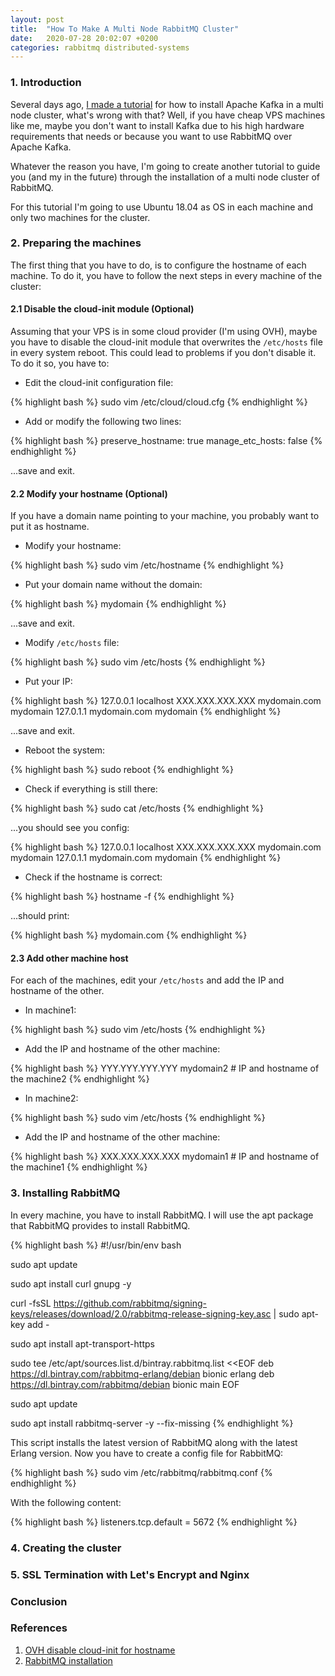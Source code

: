 ```yaml
---
layout: post
title:  "How To Make A Multi Node RabbitMQ Cluster"
date:   2020-07-28 20:02:07 +0200
categories: rabbitmq distributed-systems
---
```

### 1. Introduction

Several days ago, [I made a tutorial](/_posts/2020-07-18-how-to-make-a-multi-node-kafka-cluster.markdown) for how to install Apache Kafka in a multi node cluster, what's wrong with that? 
Well, if you have cheap VPS machines like me, maybe you don't want to install Kafka due to his high hardware requirements 
that needs or because you want to use RabbitMQ over Apache Kafka. 

Whatever the reason you have, I'm going to create another tutorial to guide you (and my in the future) through the installation 
of a multi node cluster of RabbitMQ.

For this tutorial I'm going to use Ubuntu 18.04 as OS in each machine and only two machines for the cluster.

### 2. Preparing the machines

The first thing that you have to do, is to configure the hostname of each machine. To do it, you have to follow the next steps 
in every machine of the cluster: 

#### 2.1 Disable the cloud-init module (Optional)

Assuming that your VPS is in some cloud provider (I'm using OVH), maybe you have to disable the cloud-init module that 
overwrites the `/etc/hosts` file in every system reboot. This could lead to problems if you don't disable it. To 
do it so, you have to:

* Edit the cloud-init configuration file:

{% highlight bash %}
sudo vim /etc/cloud/cloud.cfg
{% endhighlight %}

* Add or modify the following two lines:

{% highlight bash %}
preserve_hostname: true
manage_etc_hosts: false
{% endhighlight %}

...save and exit.

#### 2.2 Modify your hostname (Optional)

If you have a domain name pointing to your machine, you probably want to put it as hostname. 

* Modify your hostname:

{% highlight bash %}
sudo vim /etc/hostname
{% endhighlight %}

* Put your domain name without the domain:

{% highlight bash %}
mydomain
{% endhighlight %}

...save and exit.

* Modify `/etc/hosts` file:

{% highlight bash %}
sudo vim /etc/hosts
{% endhighlight %}

* Put your IP:

{% highlight bash %}
127.0.0.1         localhost
XXX.XXX.XXX.XXX   mydomain.com    mydomain
127.0.1.1         mydomain.com    mydomain
{% endhighlight %}

...save and exit. 

* Reboot the system:

{% highlight bash %}
sudo reboot
{% endhighlight %}
 
* Check if everything is still there:

{% highlight bash %}
sudo cat /etc/hosts
{% endhighlight %}

...you should see you config:

{% highlight bash %}
127.0.0.1         localhost
XXX.XXX.XXX.XXX   mydomain.com    mydomain
127.0.1.1         mydomain.com    mydomain
{% endhighlight %}

* Check if the hostname is correct:

{% highlight bash %}
hostname -f
{% endhighlight %}

...should print:

{% highlight bash %}
mydomain.com
{% endhighlight %}

#### 2.3 Add other machine host

For each of the machines, edit your `/etc/hosts` and add the IP and hostname of the other.

* In machine1:

{% highlight bash %}
sudo vim /etc/hosts
{% endhighlight %}

* Add the IP and hostname of the other machine:

{% highlight bash %}
YYY.YYY.YYY.YYY mydomain2 # IP and hostname of the machine2
{% endhighlight %}

* In machine2:

{% highlight bash %}
sudo vim /etc/hosts
{% endhighlight %}

* Add the IP and hostname of the other machine:

{% highlight bash %}
XXX.XXX.XXX.XXX mydomain1 # IP and hostname of the machine1
{% endhighlight %}

### 3. Installing RabbitMQ

In every machine, you have to install RabbitMQ. I will use the apt package that RabbitMQ provides to install RabbitMQ.

{% highlight bash %}
#!/usr/bin/env bash

sudo apt update

sudo apt install curl gnupg -y

curl -fsSL https://github.com/rabbitmq/signing-keys/releases/download/2.0/rabbitmq-release-signing-key.asc | sudo apt-key add -

sudo apt install apt-transport-https

sudo tee /etc/apt/sources.list.d/bintray.rabbitmq.list <<EOF
deb https://dl.bintray.com/rabbitmq-erlang/debian bionic erlang
deb https://dl.bintray.com/rabbitmq/debian bionic main
EOF

sudo apt update

sudo apt install rabbitmq-server -y --fix-missing
{% endhighlight %}

This script installs the latest version of RabbitMQ along with the latest Erlang version. Now you have to create a config 
file for RabbitMQ:

{% highlight bash %}
sudo vim /etc/rabbitmq/rabbitmq.conf
{% endhighlight %}

With the following content:

{% highlight bash %}
listeners.tcp.default = 5672
{% endhighlight %}

### 4. Creating the cluster

### 5. SSL Termination with Let's Encrypt and Nginx

### Conclusion

### References

1. [OVH disable cloud-init for hostname](https://docs.ovh.com/gb/en/public-cloud/changing_the_hostname_of_an_instance/)
2. [RabbitMQ installation](https://www.rabbitmq.com/install-debian.html)